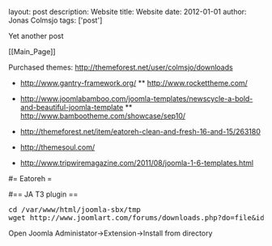 layout: post
description: Website
title: Website
date: 2012-01-01
author: Jonas Colmsjo
tags: ['post']

Yet another post





[[Main_Page]]


Purchased themes: http://themeforest.net/user/colmsjo/downloads

* http://www.gantry-framework.org/
** http://www.rockettheme.com/

* http://www.joomlabamboo.com/joomla-templates/newscycle-a-bold-and-beautiful-joomla-template
** http://www.bambootheme.com/showcase/sep10/

* http://themeforest.net/item/eatoreh-clean-and-fresh-16-and-15/263180

* http://themesoul.com/

* http://www.tripwiremagazine.com/2011/08/joomla-1-6-templates.html


#= Eatoreh =



#== JA T3 plugin ==


<pre>
cd /var/www/html/joomla-sbx/tmp
wget http://www.joomlart.com/forums/downloads.php?do=file&id=2089&act=down
</pre>

Open Joomla Administator->Extension->Install from directory
